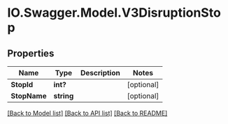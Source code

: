 # IO.Swagger.Model.V3DisruptionStop
## Properties

Name | Type | Description | Notes
------------ | ------------- | ------------- | -------------
**StopId** | **int?** |  | [optional] 
**StopName** | **string** |  | [optional] 

[[Back to Model list]](../README.md#documentation-for-models) [[Back to API list]](../README.md#documentation-for-api-endpoints) [[Back to README]](../README.md)

